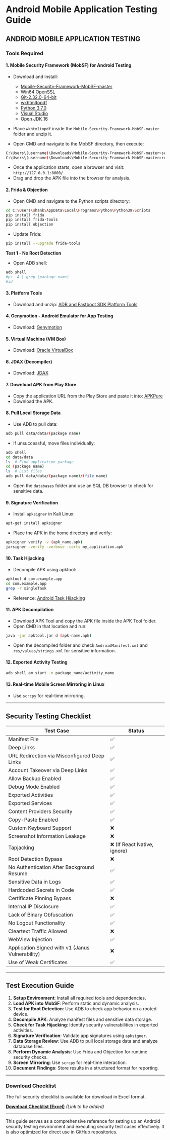# Android Mobile Application Testing Guide

## ANDROID MOBILE APPLICATION TESTING

### Tools Required

#### 1. Mobile Security Framework (MobSF) for Android Testing
- Download and install:
  - [Mobile-Security-Framework-MobSF-master](https://github.com/MobSF/Mobile-Security-Framework-MobSF)
  - [Win64 OpenSSL](https://slproweb.com/products/Win32OpenSSL.html)
  - [Git-2.32.0-64-bit](https://git-scm.com/download/win)
  - [wkhtmltopdf](https://wkhtmltopdf.org/downloads.html)
  - [Python 3.7.0](https://www.python.org/downloads/release/python-370/)
  - [Visual Studio](https://visualstudio.microsoft.com/thank-you-downloading-visual-studio/?sku=Community&rel=16)
  - [Open JDK 16](https://adoptopenjdk.net/?variant=openjdk16&jvmVariant=hotspot)

- Place `wkhtmltopdf` inside the `Mobile-Security-Framework-MobSF-master` folder and unzip it.

- Open CMD and navigate to the MobSF directory, then execute:
```sh
C:\Users\(username)\Downloads\Mobile-Security-Framework-MobSF-master>setup.bat
C:\Users\(username)\Downloads\Mobile-Security-Framework-MobSF-master>run.bat
```
- Once the application starts, open a browser and visit:
  `http://127.0.0.1:8000/`
- Drag and drop the APK file into the browser for analysis.

#### 2. Frida & Objection
- Open CMD and navigate to the Python scripts directory:
```sh
cd C:\Users\shank\AppData\Local\Programs\Python\Python39\Scripts
pip install frida
pip install frida-tools
pip install objection
```
- Update Frida:
```sh
pip install --upgrade frida-tools
```

**Test 1 - No Root Detection**
- Open ADB shell:
```sh
adb shell
#ps -A | grep (package name)
#id
```

#### 3. Platform Tools
- Download and unzip: [ADB and Fastboot SDK Platform Tools](https://rootmygalaxy.net/download-latest-adb-and-fastboot-sdk-platform-tools/)

#### 4. Genymotion - Android Emulator for App Testing
- Download: [Genymotion](https://www.genymotion.com/download/)

#### 5. Virtual Machine (VM Box)
- Download: [Oracle VirtualBox](https://www.virtualbox.org/)

#### 6. JDAX (Decompiler)
- Download: [JDAX](https://github.com/skylot/jadx/releases)

#### 7. Download APK from Play Store
- Copy the application URL from the Play Store and paste it into: [APKPure](https://apkpure.com/)
- Download the APK.

#### 8. Pull Local Storage Data
- Use ADB to pull data:
```sh
adb pull data/data/(package name)
```
- If unsuccessful, move files individually:
```sh
adb shell
cd data/data
ls  # Find application package
cd (package name)
ls  # List files
adb pull data/data/(package name)/(file name)
```
- Open the `databases` folder and use an SQL DB browser to check for sensitive data.

#### 9. Signature Verification
- Install `apksigner` in Kali Linux:
```sh
apt-get install apksigner
```
- Place the APK in the home directory and verify:
```sh
apksigner verify -v (apk_name.apk)
jarsigner -verify -verbose -certs my_application.apk
```

#### 10. Task Hijacking
- Decompile APK using apktool:
```sh
apktool d com.example.app
cd com.example.app
grep -r singleTask
```
- Reference: [Android Task Hijacking](https://github.com/smhuda/android-task-hijacking)

#### 11. APK Decompilation
- Download APK Tool and copy the APK file inside the APK Tool folder.
- Open CMD in that location and run:
```sh
java -jar apktool.jar d (apk-name.apk)
```
- Open the decompiled folder and check `AndroidManifest.xml` and `res/values/strings.xml` for sensitive information.

#### 12. Exported Activity Testing
```sh
adb shell am start -n package_name/activity_name
```

#### 13. Real-time Mobile Screen Mirroring in Linux
- Use `scrcpy` for real-time mirroring.

---

## **Security Testing Checklist**

| Test Case | Status |
|-----------|--------|
| Manifest File | ✅ |
| Deep Links | ✅ |
| URL Redirection via Misconfigured Deep Links | ✅ |
| Account Takeover via Deep Links | ✅ |
| Allow Backup Enabled | ✅ |
| Debug Mode Enabled | ✅ |
| Exported Activities | ✅ |
| Exported Services | ✅ |
| Content Providers Security | ✅ |
| Copy-Paste Enabled | ✅ |
| Custom Keyboard Support | ❌ |
| Screenshot Information Leakage | ❌ |
| Tapjacking | ❌ (If React Native, ignore) |
| Root Detection Bypass | ❌ |
| No Authentication After Background Resume | ✅ |
| Sensitive Data in Logs | ✅ |
| Hardcoded Secrets in Code | ✅ |
| Certificate Pinning Bypass | ❌ |
| Internal IP Disclosure | ✅ |
| Lack of Binary Obfuscation | ✅ |
| No Logout Functionality | ✅ |
| Cleartext Traffic Allowed | ❌ |
| WebView Injection | ✅ |
| Application Signed with v1 (Janus Vulnerability) | ❌ |
| Use of Weak Certificates | ✅ |

---

## **Test Execution Guide**
1. **Setup Environment**: Install all required tools and dependencies.
2. **Load APK into MobSF**: Perform static and dynamic analysis.
3. **Test for Root Detection**: Use ADB to check app behavior on a rooted device.
4. **Decompile APK**: Analyze manifest files and sensitive data storage.
5. **Check for Task Hijacking**: Identify security vulnerabilities in exported activities.
6. **Signature Verification**: Validate app signatures using `apksigner`.
7. **Data Storage Review**: Use ADB to pull local storage data and analyze database files.
8. **Perform Dynamic Analysis**: Use Frida and Objection for runtime security checks.
9. **Screen Mirroring**: Use `scrcpy` for real-time interaction.
10. **Document Findings**: Store results in a structured format for reporting.

---

### **Download Checklist**
The full security checklist is available for download in Excel format. 

**[Download Checklist (Excel)]()**  *(Link to be added)*

---

This guide serves as a comprehensive reference for setting up an Android security testing environment and executing security test cases effectively. It is also optimized for direct use in GitHub repositories.

